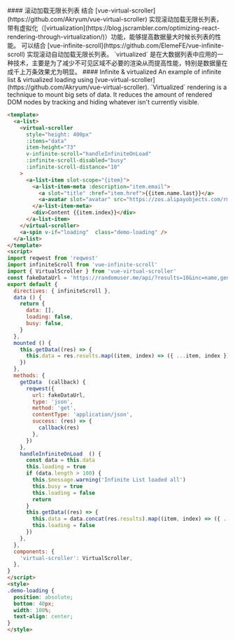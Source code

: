 <cn>
#### 滚动加载无限长列表
结合 [vue-virtual-scroller](https://github.com/Akryum/vue-virtual-scroller) 实现滚动加载无限长列表，带有虚拟化（[virtualization](https://blog.jscrambler.com/optimizing-react-rendering-through-virtualization/)）功能，能够提高数据量大时候长列表的性能。
可以结合 [vue-infinite-scroll](https://github.com/ElemeFE/vue-infinite-scroll) 实现滚动自动加载无限长列表。
`virtualized` 是在大数据列表中应用的一种技术，主要是为了减少不可见区域不必要的渲染从而提高性能，特别是数据量在成千上万条效果尤为明显。
</cn>

<us>
#### Infinite & virtualized
An example of infinite list & virtualized loading using [vue-virtual-scroller](https://github.com/Akryum/vue-virtual-scroller). 
`Virtualized` rendering is a technique to mount big sets of data. It reduces the amount of rendered DOM nodes by tracking and hiding whatever isn't currently visible.
</us>

```html
<template>
  <a-list>
    <virtual-scroller
      style="height: 400px"
      :items="data"
      item-height="73"
      v-infinite-scroll="handleInfiniteOnLoad"
      :infinite-scroll-disabled="busy"
      :infinite-scroll-distance="10"
    >
      <a-list-item slot-scope="{item}">
        <a-list-item-meta :description="item.email">
          <a slot="title" :href="item.href">{{item.name.last}}</a>
          <a-avatar slot="avatar" src="https://zos.alipayobjects.com/rmsportal/ODTLcjxAfvqbxHnVXCYX.png" />
        </a-list-item-meta>
        <div>Content {{item.index}}</div>
      </a-list-item>
    </virtual-scroller>
    <a-spin v-if="loading"  class="demo-loading" />
  </a-list>
</template>
<script>
import reqwest from 'reqwest'
import infiniteScroll from 'vue-infinite-scroll'
import { VirtualScroller } from 'vue-virtual-scroller'
const fakeDataUrl = 'https://randomuser.me/api/?results=10&inc=name,gender,email,nat&noinfo'
export default {
  directives: { infiniteScroll },
  data () {
    return {
      data: [],
      loading: false,
      busy: false,
    }
  },
  mounted () {
    this.getData((res) => {
      this.data = res.results.map((item, index) => ({ ...item, index }))
    })
  },
  methods: {
    getData  (callback) {
      reqwest({
        url: fakeDataUrl,
        type: 'json',
        method: 'get',
        contentType: 'application/json',
        success: (res) => {
          callback(res)
        },
      })
    },
    handleInfiniteOnLoad  () {
      const data = this.data
      this.loading = true
      if (data.length > 100) {
        this.$message.warning('Infinite List loaded all')
        this.busy = true
        this.loading = false
        return
      }
      this.getData((res) => {
        this.data = data.concat(res.results).map((item, index) => ({ ...item, index }))
        this.loading = false
      })
    },
  },
  components: {
    'virtual-scroller': VirtualScroller,
  },
}
</script>
<style>
.demo-loading {
  position: absolute;
  bottom: 40px;
  width: 100%;
  text-align: center;
}
</style>
```

